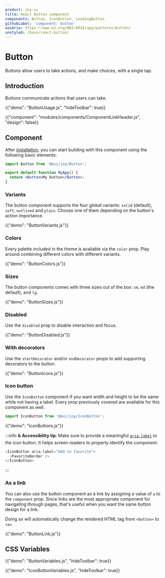 ```yaml
---
product: joy-ui
title: React Button component
components: Button, IconButton, LoadingButton
githubLabel: 'component: button'
waiAria: https://www.w3.org/WAI/ARIA/apg/patterns/button/
unstyled: /base/react-button/
---
```


# Button

<p class="description">Buttons allow users to take actions, and make choices, with a single tap.</p>

## Introduction

Buttons communicate actions that users can take.

{{"demo": "ButtonUsage.js", "hideToolbar": true}}

{{"component": "modules/components/ComponentLinkHeader.js", "design": false}}

## Component

After [installation](/joy-ui/getting-started/installation/), you can start building with this component using the following basic elements:

```jsx
import Button from '@mui/joy/Button';

export default function MyApp() {
  return <Button>My button</Button>;
}
```

### Variants

The button component supports the four global variants: `solid` (default), `soft`, `outlined` and `plain`. Choose one of them depending on the button's action importance.

{{"demo": "ButtonVariants.js"}}

### Colors

Every palette included in the theme is available via the `color` prop. Play around combining different colors with different variants.

{{"demo": "ButtonColors.js"}}

### Sizes

The button components comes with three sizes out of the box: `sm`, `md` (the default), and `lg`.

{{"demo": "ButtonSizes.js"}}

### Disabled

Use the `disabled` prop to disable interaction and focus.

{{"demo": "ButtonDisabled.js"}}

### With decorators

Use the `startDecorator` and/or `endDecorator` props to add supporting decorators to the button.

{{"demo": "ButtonIcons.js"}}

### Icon button

Use the `IconButton` component if you want width and height to be the same while not having a label. Every prop previously covered are available for this component as well.

```jsx
import IconButton from '@mui/joy/IconButton';
```

{{"demo": "IconButtons.js"}}

:::info
**♿️ Accessibility tip**: Make sure to provide a meaningful [`aria-label`](https://developer.mozilla.org/en-US/docs/Web/Accessibility/ARIA/Attributes/aria-label) to the icon button. It helps screen readers to properly identify the component.

```js
<IconButton aria-label="Add to favorite">
  <FavoriteBorder />
</IconButton>
```

:::

### As a link

You can also use the button component as a link by assigning a value of `a` to the `component` prop. Since links are the most appropriate component for navigating through pages, that's useful when you want the same button design for a link.

Doing so will automatically change the rendered HTML tag from `<button>` to `<a>`.

{{"demo": "ButtonLink.js"}}

## CSS Variables

{{"demo": "ButtonVariables.js", "hideToolbar": true}}

{{"demo": "IconButtonVariables.js", "hideToolbar": true}}

